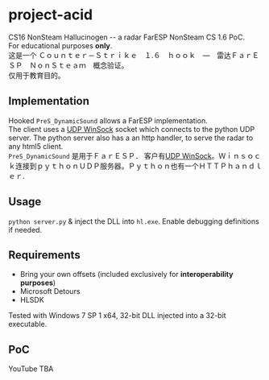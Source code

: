 # project-acid
CS16 NonSteam Hallucinogen -- a radar FarESP NonSteam CS 1.6 PoC.  
For educational purposes **only**.  
这是一个 Ｃｏｕｎｔｅｒ－Ｓｔｒｉｋｅ　１.６　ｈｏｏｋ　—　雷达ＦａｒＥＳＰ　ＮｏｎＳｔｅａｍ　概念验证。  
仅用于教育目的。

## Implementation
Hooked `PreS_DynamicSound` allows a FarESP implementation.  
The client uses a [UDP WinSock](https://en.wikipedia.org/wiki/Winsock) socket which connects to the python UDP server. The python server also has a an http handler, to serve the radar to any html5 client.  
`PreS_DynamicSound` 是用于ＦａｒＥＳＰ． 
客户有[UDP WinSock](https://en.wikipedia.org/wiki/Winsock)。Ｗｉｎｓｏｃｋ连接到ｐｙｔｈｏｎＵＤＰ服务器。Ｐｙｔｈｏｎ也有一个ＨＴＴＰｈａｎｄｌｅｒ. 

## Usage
`python server.py` & inject the DLL into `hl.exe`. Enable debugging definitions if needed.

## Requirements
* Bring your own offsets (included exclusively for **interoperability purposes**)
* Microsoft Detours
* HLSDK

Tested with Windows 7 SP 1 x64, 32-bit DLL injected into a 32-bit executable. 

## PoC
YouTube TBA